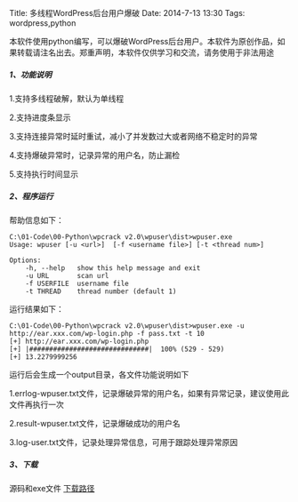 Title: 多线程WordPress后台用户爆破
Date: 2014-7-13 13:30
Tags: wordpress,python

本软件使用python编写，可以爆破WordPress后台用户。本软件为原创作品，如果转载请注名出去。郑重声明，本软件仅供学习和交流，请务使用于非法用途

##### **1、功能说明** #####

1.支持多线程破解，默认为单线程

2.支持进度条显示

3.支持连接异常时延时重试，减小了并发数过大或者网络不稳定时的异常

4.支持爆破异常时，记录异常的用户名，防止漏检

5.支持执行时间显示

##### **2、程序运行** #####

帮助信息如下：

    C:\01-Code\00-Python\wpcrack v2.0\wpuser\dist>wpuser.exe
    Usage: wpuser [-u <url>]  [-f <username file>] [-t <thread num>]
    
    Options:
        -h, --help   show this help message and exit
        -u URL       scan url
        -f USERFILE  username file
        -t THREAD    thread number (default 1)


运行结果如下：

    C:\01-Code\00-Python\wpcrack v2.0\wpuser\dist>wpuser.exe -u http://ear.xxx.com/wp-login.php -f pass.txt -t 10
    [+] http://ear.xxx.com/wp-login.php
    [+] |##############################|  100% (529 - 529)
    [+] 13.2279999256

运行后会生成一个output目录，各文件功能说明如下

1.errlog-wpuser.txt文件，记录爆破异常的用户名，如果有异常记录，建议使用此文件再执行一次

2.result-wpuser.txt文件，记录爆破成功的用户名

3.log-user.txt文件，记录处理异常信息，可用于跟踪处理异常原因


##### **3、下载** #####

源码和exe文件 [下载路径](/static/code/wpuser.rar)
